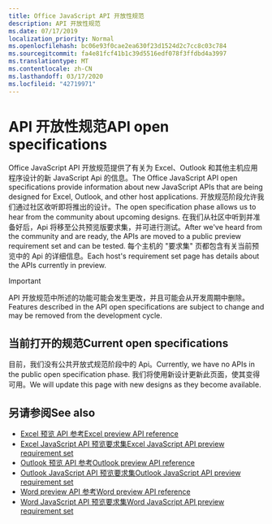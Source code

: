 ```yaml
---
title: Office JavaScript API 开放性规范
description: API 开放性规范
ms.date: 07/17/2019
localization_priority: Normal
ms.openlocfilehash: bc06e93f0cae2ea630f23d1524d2c7cc8c03c784
ms.sourcegitcommit: fa4e81fcf41b1c39d5516edf078f3ffdbd4a3997
ms.translationtype: MT
ms.contentlocale: zh-CN
ms.lasthandoff: 03/17/2020
ms.locfileid: "42719971"
---
```

# <a name="api-open-specifications"></a><span data-ttu-id="0a6b0-103">API 开放性规范</span><span class="sxs-lookup"><span data-stu-id="0a6b0-103">API open specifications</span></span>

<span data-ttu-id="0a6b0-104">Office JavaScript API 开放规范提供了有关为 Excel、Outlook 和其他主机应用程序设计的新 JavaScript Api 的信息。</span><span class="sxs-lookup"><span data-stu-id="0a6b0-104">The Office JavaScript API open specifications provide information about new JavaScript APIs that are being designed for Excel, Outlook, and other host applications.</span></span> <span data-ttu-id="0a6b0-105">开放规范阶段允许我们通过社区收听即将推出的设计。</span><span class="sxs-lookup"><span data-stu-id="0a6b0-105">The open specification phase allows us to hear from the community about upcoming designs.</span></span> <span data-ttu-id="0a6b0-106">在我们从社区中听到并准备好后，Api 将移至公共预览版要求集，并可进行测试。</span><span class="sxs-lookup"><span data-stu-id="0a6b0-106">After we've heard from the community and are ready, the APIs are moved to a public preview requirement set and can be tested.</span></span> <span data-ttu-id="0a6b0-107">每个主机的 "要求集" 页都包含有关当前预览中的 Api 的详细信息。</span><span class="sxs-lookup"><span data-stu-id="0a6b0-107">Each host's requirement set page has details about the APIs currently in preview.</span></span>

> [!IMPORTANT]
> <span data-ttu-id="0a6b0-108">API 开放规范中所述的功能可能会发生更改，并且可能会从开发周期中删除。</span><span class="sxs-lookup"><span data-stu-id="0a6b0-108">Features described in the API open specifications are subject to change and may be removed from the development cycle.</span></span>

## <a name="current-open-specifications"></a><span data-ttu-id="0a6b0-109">当前打开的规范</span><span class="sxs-lookup"><span data-stu-id="0a6b0-109">Current open specifications</span></span>

<span data-ttu-id="0a6b0-110">目前，我们没有公共开放式规范阶段中的 Api。</span><span class="sxs-lookup"><span data-stu-id="0a6b0-110">Currently, we have no APIs in the public open specification phase.</span></span> <span data-ttu-id="0a6b0-111">我们将使用新设计更新此页面，使其变得可用。</span><span class="sxs-lookup"><span data-stu-id="0a6b0-111">We will update this page with new designs as they become available.</span></span>

## <a name="see-also"></a><span data-ttu-id="0a6b0-112">另请参阅</span><span class="sxs-lookup"><span data-stu-id="0a6b0-112">See also</span></span>

- [<span data-ttu-id="0a6b0-113">Excel 预览 API 参考</span><span class="sxs-lookup"><span data-stu-id="0a6b0-113">Excel preview API reference</span></span>](/javascript/api/excel)
- [<span data-ttu-id="0a6b0-114">Excel JavaScript API 预览要求集</span><span class="sxs-lookup"><span data-stu-id="0a6b0-114">Excel JavaScript API preview requirement set</span></span>](../requirement-sets/excel-preview-apis.md)
- [<span data-ttu-id="0a6b0-115">Outlook 预览 API 参考</span><span class="sxs-lookup"><span data-stu-id="0a6b0-115">Outlook preview API reference</span></span>](/javascript/api/outlook)
- [<span data-ttu-id="0a6b0-116">Outlook JavaScript API 预览要求集</span><span class="sxs-lookup"><span data-stu-id="0a6b0-116">Outlook JavaScript API preview requirement set</span></span>](..//objectmodel/preview-requirement-set/outlook-requirement-set-preview.md)
- [<span data-ttu-id="0a6b0-117">Word preview API 参考</span><span class="sxs-lookup"><span data-stu-id="0a6b0-117">Word preview API reference</span></span>](/javascript/api/word)
- [<span data-ttu-id="0a6b0-118">Word JavaScript API 预览要求集</span><span class="sxs-lookup"><span data-stu-id="0a6b0-118">Word JavaScript API preview requirement set</span></span>](../requirement-sets/word-preview-apis.md)
